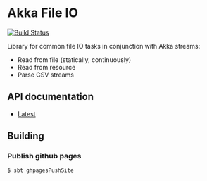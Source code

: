 # Akka File IO

[![Build Status](https://travis-ci.org/becompany/akka-file-io.svg?branch=master)](https://travis-ci.org/becompany/akka-file-io)

Library for common file IO tasks in conjunction with Akka streams:

* Read from file (statically, continuously)
* Read from resource
* Parse CSV streams

## API documentation

* [Latest](http://becompany.github.io/akka-file-io/latest/api/)

## Building

### Publish github pages

    $ sbt ghpagesPushSite